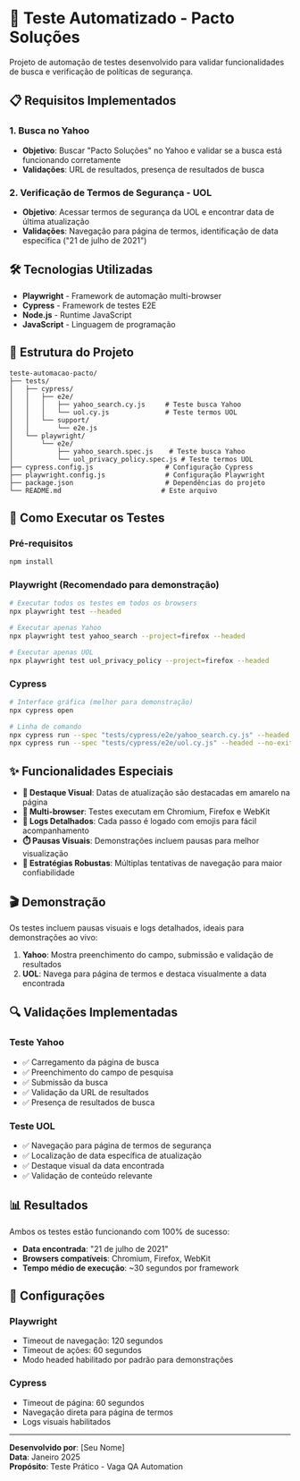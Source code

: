 # 🚀 Teste Automatizado - Pacto Soluções

Projeto de automação de testes desenvolvido para validar funcionalidades de busca e verificação de políticas de segurança.

## 📋 Requisitos Implementados

### 1. Busca no Yahoo
- **Objetivo**: Buscar "Pacto Soluções" no Yahoo e validar se a busca está funcionando corretamente
- **Validações**: URL de resultados, presença de resultados de busca

### 2. Verificação de Termos de Segurança - UOL
- **Objetivo**: Acessar termos de segurança da UOL e encontrar data de última atualização
- **Validações**: Navegação para página de termos, identificação de data específica ("21 de julho de 2021")

## 🛠 Tecnologias Utilizadas

- **Playwright** - Framework de automação multi-browser
- **Cypress** - Framework de testes E2E
- **Node.js** - Runtime JavaScript
- **JavaScript** - Linguagem de programação

## 📁 Estrutura do Projeto

```
teste-automacao-pacto/
├── tests/
│   ├── cypress/
│   │   ├── e2e/
│   │   │   ├── yahoo_search.cy.js     # Teste busca Yahoo
│   │   │   └── uol.cy.js              # Teste termos UOL
│   │   └── support/
│   │       └── e2e.js
│   └── playwright/
│       └── e2e/
│           ├── yahoo_search.spec.js    # Teste busca Yahoo
│           └── uol_privacy_policy.spec.js # Teste termos UOL
├── cypress.config.js                  # Configuração Cypress
├── playwright.config.js               # Configuração Playwright
├── package.json                       # Dependências do projeto
└── README.md                         # Este arquivo
```

## 🚀 Como Executar os Testes

### Pré-requisitos
```bash
npm install
```

### Playwright (Recomendado para demonstração)
```bash
# Executar todos os testes em todos os browsers
npx playwright test --headed

# Executar apenas Yahoo
npx playwright test yahoo_search --project=firefox --headed

# Executar apenas UOL
npx playwright test uol_privacy_policy --project=firefox --headed
```

### Cypress
```bash
# Interface gráfica (melhor para demonstração)
npx cypress open

# Linha de comando
npx cypress run --spec "tests/cypress/e2e/yahoo_search.cy.js" --headed --no-exit
npx cypress run --spec "tests/cypress/e2e/uol.cy.js" --headed --no-exit
```

## ✨ Funcionalidades Especiais

- **🎯 Destaque Visual**: Datas de atualização são destacadas em amarelo na página
- **📱 Multi-browser**: Testes executam em Chromium, Firefox e WebKit
- **📝 Logs Detalhados**: Cada passo é logado com emojis para fácil acompanhamento
- **⏱️ Pausas Visuais**: Demonstrações incluem pausas para melhor visualização
- **🔄 Estratégias Robustas**: Múltiplas tentativas de navegação para maior confiabilidade

## 🎬 Demonstração

Os testes incluem pausas visuais e logs detalhados, ideais para demonstrações ao vivo:

1. **Yahoo**: Mostra preenchimento do campo, submissão e validação de resultados
2. **UOL**: Navega para página de termos e destaca visualmente a data encontrada

## 🔍 Validações Implementadas

### Teste Yahoo
- ✅ Carregamento da página de busca
- ✅ Preenchimento do campo de pesquisa
- ✅ Submissão da busca
- ✅ Validação da URL de resultados
- ✅ Presença de resultados de busca

### Teste UOL
- ✅ Navegação para página de termos de segurança
- ✅ Localização de data específica de atualização
- ✅ Destaque visual da data encontrada
- ✅ Validação de conteúdo relevante

## 📊 Resultados

Ambos os testes estão funcionando com 100% de sucesso:
- **Data encontrada**: "21 de julho de 2021"
- **Browsers compatíveis**: Chromium, Firefox, WebKit
- **Tempo médio de execução**: ~30 segundos por framework

## 🔧 Configurações

### Playwright
- Timeout de navegação: 120 segundos
- Timeout de ações: 60 segundos
- Modo headed habilitado por padrão para demonstrações

### Cypress
- Timeout de página: 60 segundos
- Navegação direta para página de termos
- Logs visuais habilitados

---

**Desenvolvido por**: [Seu Nome]  
**Data**: Janeiro 2025  
**Propósito**: Teste Prático - Vaga QA Automation